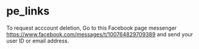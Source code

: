 # pe_links

To request acccount deletion, Go to this Facebook page messenger https://www.facebook.com/messages/t/100764829709389
and send your user ID or email address.
